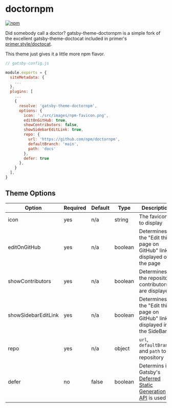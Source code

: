 # doctornpm

[![npm](https://img.shields.io/npm/v/gatsby-theme-doctornpm)](https://www.npmjs.com/package/gatsby-theme-doctornpm)

Did somebody call a doctor?  gatsby-theme-doctornpm is a simple fork of the excellent gatsby-theme-doctocat included in primer's [primer.style/doctocat](https://primer.style/doctocat).

This theme just gives it a little more npm flavor.

```javascript
// gatsby-config.js

module.exports = {
  siteMetadata: {
    ...
  },
  plugins: [
    ...
    {
      resolve: 'gatsby-theme-doctornpm',
      options: {
        icon: './src/images/npm-favicon.png',
        editOnGitHub: true,
        showContributors: false,
        showSidebarEditLink: true,
        repo: {
          url: 'https://github.com/npm/doctornpm',
          defaultBranch: 'main',
          path: 'docs'
        },
        defer: true
      },
    }
  ],
}

```


## Theme Options

| Option                 | Required | Default | Type      | Description                                                                    |
| ---------------------- | -------- |---------| --------- | ------------------------------------------------------------------------------ |
| icon                   | yes      | n/a     | string    | The favicon to display                                                         |
| editOnGitHub           | yes      | n/a     | boolean   | Determines if the "Edit this page on GitHub" link is displayed on the page     |
| showContributors       | yes      | n/a     | boolean   | Determines if the repository contributors are displayed                        |
| showSidebarEditLink    | yes      | n/a     | boolean   | Determines if the "Edit this page on GitHub" link is displayed in the SideBar  |
| repo                   | yes      | n/a     | object    | `url`, `defaultBranch` and `path` to repository                                |
| defer                  | no       | false   | boolean   | Determins if Gatsby's [Deferred Static Generation API](https://www.gatsbyjs.com/docs/reference/rendering-options/deferred-static-generation/) is used |

